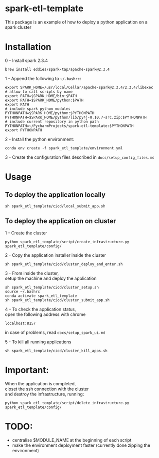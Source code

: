 # spark-etl-template
This package is an example of how to deploy 
a python application on a spark cluster

# Installation
0 - Install spark 2.3.4 
```
brew install eddies/spark-tap/apache-spark@2.3.4
```

1 - Append the following to `~/.bashrc`:
```
export SPARK_HOME=/usr/local/Cellar/apache-spark@2.3.4/2.3.4/libexec
# allow to call scripts by name
export PATH=$SPARK_HOME/bin:$PATH
export PATH=$SPARK_HOME/python:$PATH
export PATH
# include spark python modules
PYTHONPATH=$SPARK_HOME/python:$PYTHONPATH
PYTHONPATH=$SPARK_HOME/python/lib/py4j-0.10.7-src.zip:$PYTHONPATH
# include current repository in python path
PYTHONPATH=~/PycharmProjects/spark-etl-template:$PYTHONPATH 
export PYTHONPATH
```

2 - Install the python environment:
```
conda env create -f spark_etl_template/environment.yml
```
3 - Create the configuration files described in `docs/setup_config_files.md`

# Usage
## To deploy the application locally
```
sh spark_etl_template/cicd/local_submit_app.sh
```

## To deploy the application on cluster
1 - Create the cluster
```
python spark_etl_template/script/create_infrastructure.py spark_etl_template/config/
```
2 - Copy the application installer inside the cluster
```
sh spark_etl_template/cicd/cluster_deploy_and_enter.sh
```
3 - From inside the cluster,  
setup the machine and deploy the application
```
sh spark_etl_template/cicd/cluster_setup.sh
source ~/.bashrc
conda activate spark_etl_template 
sh spark_etl_template/cicd/cluster_submit_app.sh
```

4 - To check the application status,  
open the following address with chrome
```
localhost:8157
```
in case of problems, read `docs/setup_spark_ui.md`

5 - To kill all running applications
```
sh spark_etl_template/cicd/cluster_kill_apps.sh
```

# Important:
When the application is completed,  
closet the ssh connection with the cluster  
and destroy the infrastructure, running:
```
python spark_etl_template/script/delete_infrastructure.py spark_etl_template/config/
```

# TODO:
- centralise $MODULE_NAME at the beginning of each script
- make the environment deployment faster (currently done zipping the environment)